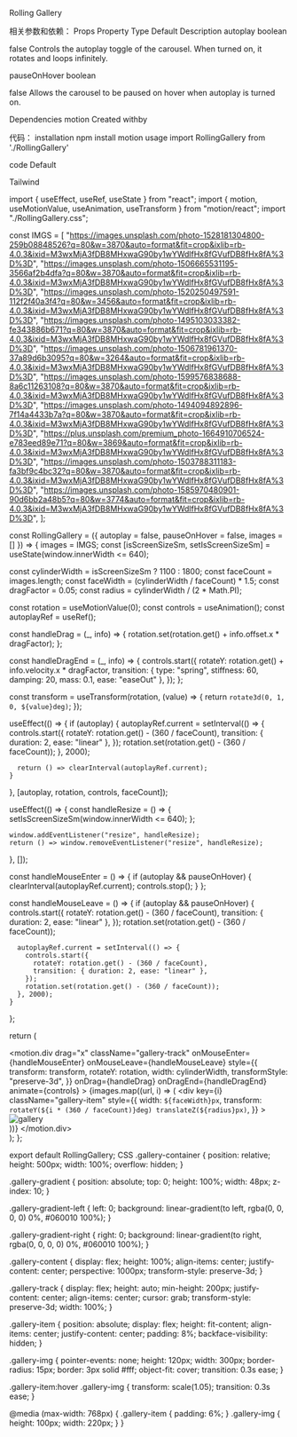 Rolling Gallery

相关参数和依赖：
Props
Property	Type	Default	Description
autoplay
boolean

false
Controls the autoplay toggle of the carousel. When turned on, it rotates and loops infinitely.

pauseOnHover
boolean

false
Allows the carousel to be paused on hover when autoplay is turned on.

Dependencies
motion
Created withby

代码：
installation
npm install motion
usage
import RollingGallery from './RollingGallery'
  
<RollingGallery autoplay={true} pauseOnHover={true} />
code
Default

Tailwind

import { useEffect, useRef, useState } from "react";
import { motion, useMotionValue, useAnimation, useTransform } from "motion/react";
import "./RollingGallery.css";

const IMGS = [
  "https://images.unsplash.com/photo-1528181304800-259b08848526?q=80&w=3870&auto=format&fit=crop&ixlib=rb-4.0.3&ixid=M3wxMjA3fDB8MHxwaG90by1wYWdlfHx8fGVufDB8fHx8fA%3D%3D",
  "https://images.unsplash.com/photo-1506665531195-3566af2b4dfa?q=80&w=3870&auto=format&fit=crop&ixlib=rb-4.0.3&ixid=M3wxMjA3fDB8MHxwaG90by1wYWdlfHx8fGVufDB8fHx8fA%3D%3D",
  "https://images.unsplash.com/photo-1520250497591-112f2f40a3f4?q=80&w=3456&auto=format&fit=crop&ixlib=rb-4.0.3&ixid=M3wxMjA3fDB8MHxwaG90by1wYWdlfHx8fGVufDB8fHx8fA%3D%3D",
  "https://images.unsplash.com/photo-1495103033382-fe343886b671?q=80&w=3870&auto=format&fit=crop&ixlib=rb-4.0.3&ixid=M3wxMjA3fDB8MHxwaG90by1wYWdlfHx8fGVufDB8fHx8fA%3D%3D",
  "https://images.unsplash.com/photo-1506781961370-37a89d6b3095?q=80&w=3264&auto=format&fit=crop&ixlib=rb-4.0.3&ixid=M3wxMjA3fDB8MHxwaG90by1wYWdlfHx8fGVufDB8fHx8fA%3D%3D",
  "https://images.unsplash.com/photo-1599576838688-8a6c11263108?q=80&w=3870&auto=format&fit=crop&ixlib=rb-4.0.3&ixid=M3wxMjA3fDB8MHxwaG90by1wYWdlfHx8fGVufDB8fHx8fA%3D%3D",
  "https://images.unsplash.com/photo-1494094892896-7f14a4433b7a?q=80&w=3870&auto=format&fit=crop&ixlib=rb-4.0.3&ixid=M3wxMjA3fDB8MHxwaG90by1wYWdlfHx8fGVufDB8fHx8fA%3D%3D",
  "https://plus.unsplash.com/premium_photo-1664910706524-e783eed89e71?q=80&w=3869&auto=format&fit=crop&ixlib=rb-4.0.3&ixid=M3wxMjA3fDB8MHxwaG90by1wYWdlfHx8fGVufDB8fHx8fA%3D%3D",
  "https://images.unsplash.com/photo-1503788311183-fa3bf9c4bc32?q=80&w=3870&auto=format&fit=crop&ixlib=rb-4.0.3&ixid=M3wxMjA3fDB8MHxwaG90by1wYWdlfHx8fGVufDB8fHx8fA%3D%3D",
  "https://images.unsplash.com/photo-1585970480901-90d6bb2a48b5?q=80&w=3774&auto=format&fit=crop&ixlib=rb-4.0.3&ixid=M3wxMjA3fDB8MHxwaG90by1wYWdlfHx8fGVufDB8fHx8fA%3D%3D",
];

const RollingGallery = ({ autoplay = false, pauseOnHover = false, images = [] }) => {
  images = IMGS;
  const [isScreenSizeSm, setIsScreenSizeSm] = useState(window.innerWidth <= 640);

  const cylinderWidth = isScreenSizeSm ? 1100 : 1800;
  const faceCount = images.length;
  const faceWidth = (cylinderWidth / faceCount) * 1.5;
  const dragFactor = 0.05;
  const radius = cylinderWidth / (2 * Math.PI);

  const rotation = useMotionValue(0);
  const controls = useAnimation();
  const autoplayRef = useRef();

  const handleDrag = (_, info) => {
    rotation.set(rotation.get() + info.offset.x * dragFactor);
  };

  const handleDragEnd = (_, info) => {
    controls.start({
      rotateY: rotation.get() + info.velocity.x * dragFactor,
      transition: { type: "spring", stiffness: 60, damping: 20, mass: 0.1, ease: "easeOut" },
    });
  };

  const transform = useTransform(rotation, (value) => {
    return `rotate3d(0, 1, 0, ${value}deg)`;
  });

  useEffect(() => {
    if (autoplay) {
      autoplayRef.current = setInterval(() => {
        controls.start({
          rotateY: rotation.get() - (360 / faceCount),
          transition: { duration: 2, ease: "linear" },
        });
        rotation.set(rotation.get() - (360 / faceCount));
      }, 2000);

      return () => clearInterval(autoplayRef.current);
    }
  }, [autoplay, rotation, controls, faceCount]);

  useEffect(() => {
    const handleResize = () => {
      setIsScreenSizeSm(window.innerWidth <= 640);
    };

    window.addEventListener("resize", handleResize);
    return () => window.removeEventListener("resize", handleResize);
  }, []);

  const handleMouseEnter = () => {
    if (autoplay && pauseOnHover) {
      clearInterval(autoplayRef.current);
      controls.stop();
    }
  };

  const handleMouseLeave = () => {
    if (autoplay && pauseOnHover) {
      controls.start({
        rotateY: rotation.get() - (360 / faceCount),
        transition: { duration: 2, ease: "linear" },
      });
      rotation.set(rotation.get() - (360 / faceCount));

      autoplayRef.current = setInterval(() => {
        controls.start({
          rotateY: rotation.get() - (360 / faceCount),
          transition: { duration: 2, ease: "linear" },
        });
        rotation.set(rotation.get() - (360 / faceCount));
      }, 2000);
    }
  };

  return (
    <div className="gallery-container">
      <div className="gallery-gradient gallery-gradient-left"></div>
      <div className="gallery-gradient gallery-gradient-right"></div>
      <div className="gallery-content">
        <motion.div
          drag="x"
          className="gallery-track"
          onMouseEnter={handleMouseEnter} onMouseLeave={handleMouseLeave}
          style={{
            transform: transform,
            rotateY: rotation,
            width: cylinderWidth,
            transformStyle: "preserve-3d",
          }}
          onDrag={handleDrag}
          onDragEnd={handleDragEnd}
          animate={controls}
        >
          {images.map((url, i) => (
            <div
              key={i}
              className="gallery-item"
              style={{
                width: `${faceWidth}px`,
                transform: `rotateY(${i * (360 / faceCount)}deg) translateZ(${radius}px)`,
              }}
            >
              <img src={url} alt="gallery" className="gallery-img" />
            </div>
          ))}
        </motion.div>
      </div>
    </div>
  );
};

export default RollingGallery;
CSS
.gallery-container {
  position: relative;
  height: 500px;
  width: 100%;
  overflow: hidden;
}

.gallery-gradient {
  position: absolute;
  top: 0;
  height: 100%;
  width: 48px;
  z-index: 10;
}

.gallery-gradient-left {
  left: 0;
  background: linear-gradient(to left, rgba(0, 0, 0, 0) 0%, #060010 100%);
}

.gallery-gradient-right {
  right: 0;
  background: linear-gradient(to right, rgba(0, 0, 0, 0) 0%, #060010 100%);
}

.gallery-content {
  display: flex;
  height: 100%;
  align-items: center;
  justify-content: center;
  perspective: 1000px;
  transform-style: preserve-3d;
}

.gallery-track {
  display: flex;
  height: auto;
  min-height: 200px;
  justify-content: center;
  align-items: center;
  cursor: grab;
  transform-style: preserve-3d;
  width: 100%;
}

.gallery-item {
  position: absolute;
  display: flex;
  height: fit-content;
  align-items: center;
  justify-content: center;
  padding: 8%;
  backface-visibility: hidden;
}

.gallery-img {
  pointer-events: none;
  height: 120px;
  width: 300px;
  border-radius: 15px;
  border: 3px solid #fff;
  object-fit: cover;
  transition: 0.3s ease;
}

.gallery-item:hover .gallery-img {
  transform: scale(1.05);
  transition: 0.3s ease;
}

@media (max-width: 768px) {
  .gallery-item {
    padding: 6%;
  }
  .gallery-img {
    height: 100px;
    width: 220px;
  }
}
